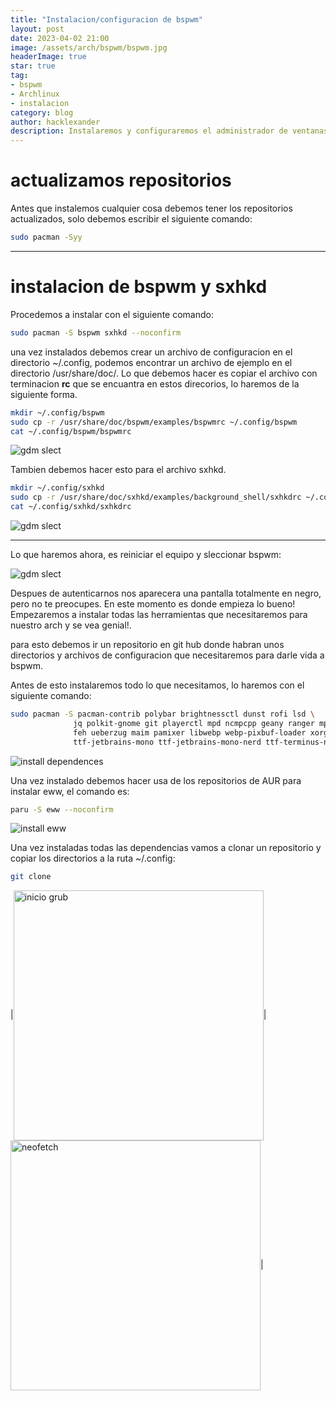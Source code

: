```yaml
---
title: "Instalacion/configuracion de bspwm"
layout: post
date: 2023-04-02 21:00
image: /assets/arch/bspwm/bspwm.jpg
headerImage: true
star: true
tag:
- bspwm
- Archlinux
- instalacion
category: blog
author: hacklexander
description: Instalaremos y configuraremos el administrador de ventanas llamado bspwm
---
```


# actualizamos repositorios

Antes que instalemos cualquier cosa debemos tener los repositorios actualizados, solo debemos escribir el siguiente comando:

```bash
sudo pacman -Syy
```
---
# instalacion de bspwm y sxhkd

Procedemos a instalar con el siguiente comando:

```bash
sudo pacman -S bspwm sxhkd --noconfirm
```

una vez instalados debemos crear un archivo de configuracion en el directorio ~/.config, podemos encontrar un archivo de ejemplo en el directorio /usr/share/doc/. Lo que debemos hacer es copiar el archivo con terminacion **rc** que se encuantra en estos direcorios, lo haremos de la siguiente forma.

```bash
mkdir ~/.config/bspwm
sudo cp -r /usr/share/doc/bspwm/examples/bspwmrc ~/.config/bspwm
cat ~/.config/bspwm/bspwmrc
```
![gdm slect]({{site.url}}/{{site.bspwm}}bspwmrc.png)

Tambien debemos hacer esto para el archivo sxhkd.

```bash
mkdir ~/.config/sxhkd
sudo cp -r /usr/share/doc/sxhkd/examples/background_shell/sxhkdrc ~/.config/sxhkd
cat ~/.config/sxhkd/sxhkdrc
```
![gdm slect]({{site.url}}/{{site.bspwm}}sxhkdrc.png)

--- 


Lo que haremos ahora, es reiniciar el equipo y sleccionar bspwm:

![gdm slect]({{site.url}}/{{site.bspwm}}gdm-index.png)

Despues de autenticarnos nos aparecera una pantalla totalmente en negro, pero no te preocupes. En este momento es donde empieza lo bueno!
Empezaremos a instalar todas las herramientas que necesitaremos para nuestro arch y se vea genial!.

para esto debemos ir un repositorio en git hub donde habran unos directorios y archivos de configuracion que necesitaremos para darle vida a bspwm.


Antes de esto instalaremos todo lo que necesitamos, lo haremos con el siguiente comando:

```bash
sudo pacman -S pacman-contrib polybar brightnessctl dunst rofi lsd \
			  jq polkit-gnome git playerctl mpd ncmpcpp geany ranger mpc picom \
			  feh ueberzug maim pamixer libwebp webp-pixbuf-loader xorg-xprop \ xorg-xkill physlock papirus-icon-theme \
			  ttf-jetbrains-mono ttf-jetbrains-mono-nerd ttf-terminus-nerd ttf-inconsolata ttf-joypixels --noconfirm
```


![install dependences]({{site.url}}/{{site.bspwm}}gdm-index.png)

Una vez instalado debemos hacer usa de los repositorios de AUR para instalar eww, el comando es:


```bash
paru -S eww --noconfirm
```
![install eww]({{site.url}}/{{site.bspwm}}gdm-index.png)

Una vez instaladas todas las dependencias vamos a clonar un repositorio y copiar los directorios a la ruta ~/.config:

```bash
git clone 
```


|<img src="{{site.url}}/{{site.bspwm}}primer-parte.gif" alt="inicio grub" align="center" width="400px">|<img src="{{site.url}}/{{site.bspwm}}segunda-parte.gif" alt="neofetch" align="center" width="400px">|

















